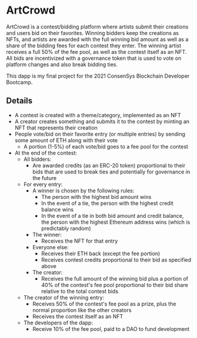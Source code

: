 # ArtCrowd

ArtCrowd is a contest/bidding platform where artists submit their creations and
users bid on their favorites. Winning bidders keep the creations as NFTs, and
artists are awarded with the full winning bid amount as well as a share of the
bidding fees for each contest they enter. The winning artist receives a full 50%
of the fee pool, as well as the contest itself as an NFT. All bids are
incentivized with a governance token that is used to vote on platform changes
and also break bidding ties.

This dapp is my final project for the 2021 ConsenSys Blockchain Developer
Bootcamp.

## Details

- A contest is created with a theme/category, implemented as an NFT
- A creator creates something and submits it to the contest by minting an NFT
  that represents their creation
- People vote/bid on their favorite entry (or multiple entries) by sending some
  amount of ETH along with their vote
  - A portion (1-5%) of each vote/bid goes to a fee pool for the contest
- At the end of the contest:
  - All bidders:
    - Are awarded credits (as an ERC-20 token) proportional to their bids that
      are used to break ties and potentially for governance in the future
  - For every entry:
    - A winner is chosen by the following rules:
      - The person with the highest bid amount wins
      - In the event of a tie, the person with the highest credit balance wins
      - In the event of a tie in both bid amount and credit balance, the person
        with the highest Ethereum address wins (which is predictably random)
    - The winner:
      - Receives the NFT for that entry
    - Everyone else:
      - Receives their ETH back (except the fee portion)
      - Receives contest credits proportional to their bid as specified above
    - The creator:
      - Receives the full amount of the winning bid plus a portion of 40% of the
        contest's fee pool proportional to their bid share relative to the total
        contest bids
  - The creator of the winning entry:
    - Receives 50% of the contest's fee pool as a prize, plus the normal
      proportion like the other creators
    - Receives the contest itself as an NFT
  - The developers of the dapp:
    - Receive 10% of the fee pool, paid to a DAO to fund development

